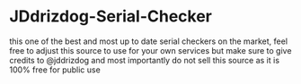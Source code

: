 # JDdrizdog-Serial-Checker
this one of the best and most up to date serial checkers on the market, feel free to adjust this source to use for your own services but make sure to give credits to @jddrizdog and most importantly do not sell this source as it is 100% free for public use

